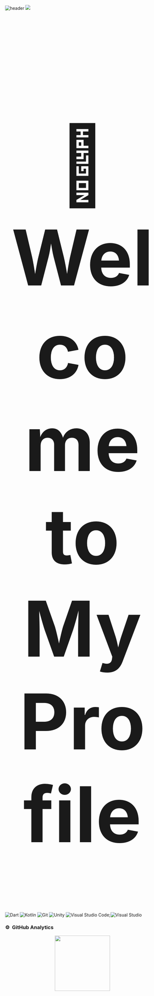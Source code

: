 ![header](https://capsule-render.vercel.app/api?type=waving&color=570681&height=220&section=header&text=Rastta%20&fontSize=60&animation=fadeIn&fontAlignY=38&desc=%20Software%20and%20Web%20Developer&descAlignY=51&descAlign=62)
<img src="https://user-images.githubusercontent.com/73097560/115834477-dbab4500-a447-11eb-908a-139a6edaec5c.gif">
<h1 align="center" style="font-size:250px">👋 Welcome to My Profile</h1>

![Dart](https://img.shields.io/badge/Dart-280137?style=flat&logo=Dart&logoColor=007ACC)&nbsp;![Kotlin](https://img.shields.io/badge/Kotlin-280137?style=flat&logo=Kotlin)&nbsp;![Git](https://img.shields.io/badge/-Git-280137?style=flat&logo=git)&nbsp;![Unity](https://img.shields.io/badge/-Unity-280137?style=flat&logo=unity)&nbsp;![Visual Studio Code](https://img.shields.io/badge/-Visual%20Studio%20Code-280137?style=flat&logo=visual-studio-code&logoColor=007ACC);![Visual Studio](https://img.shields.io/badge/-Visual%20Studio-280137?style=flat&logo=visual-studio&logoColor=450c91)

### ⚙️ &nbsp;GitHub Analytics
<p align="center" class="d-flex justify-content-center align-items-center">
  <a href="https://github.com/Rastta">
  <img height="180em" src="https://github-readme-stats-eight-theta.vercel.app/api?username=Rastta&show_icons=true&theme=omni&include_all_commits=true&count_private=true"/>



  </a>
</p>

<!--
    <img height="180em" src="https://github-readme-stats-eight-theta.vercel.app/api/top-langs/?username=Failzuma&layout=compact&langs_count=8&theme=omni"/>
**Rastta/Rastta** is a ✨ _special_ ✨ repository because its `README.md` (this file) appears on your GitHub profile.

Here are some ideas to get you started:

- 🔭 I’m currently working on ...
- 🌱 I’m currently learning ...
- 👯 I’m looking to collaborate on ...
- 🤔 I’m looking for help with ...
- 💬 Ask me about ...
- 📫 How to reach me: ...
- 😄 Pronouns: ...
- ⚡ Fun fact: ...
-->
